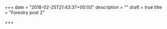 +++
date = "2018-02-25T21:43:37+00:00"
description = ""
draft = true
title = "Forestry post 2"

+++
